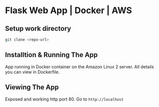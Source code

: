# Flask Web App | Docker | AWS

## Setup work directory

```bash
git clone <repo-url>
```

## Installtion & Running The App

App running in Docker container on the Amazon Linux 2 server. 
All details you can view in Dockerfile.

## Viewing The App
Exposed and working http port 80. 
Go to `http://localhost`
